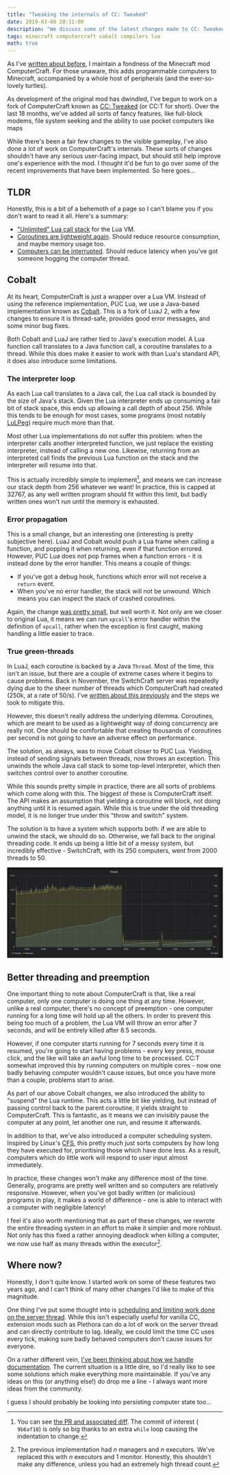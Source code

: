 ```yaml
---
title: "Tweaking the internals of CC: Tweaked"
date: 2019-03-08 20:11:00
description: "We discuss some of the latest changes made to CC: Tweaked."
tags: minecraft computercraft cobalt compilers lua
math: true
---
```


As I've [written about before](/2018/05/15/cc-track.html), I maintain a fondness of the Minecraft mod ComputerCraft. For
those unaware, this adds programmable computers to Minecraft, accompanied by a whole host of peripherals (and the
ever-so-lovely turtles).

As development of the original mod has dwindled, I've begun to work on a fork of ComputerCraft known as [CC:
Tweaked](https://github.com/SquidDev-CC/CC-Tweaked) (or CC:T for short). Over the last 18 months, we've added all sorts
of fancy features, like full-block modems, file system seeking and the ability to use pocket computers like maps

While there's been a fair few changes to the visible gameplay, I've also done a lot of work on ComputerCraft's
internals. These sorts of changes shouldn't have any serious user-facing impact, but should still help improve one's
experience with the mod. I thought it'd be fun to go over some of the recent improvements that have been implemented. So
here goes…

## TLDR
Honestly, this is a bit of a behemoth of a page so I can't blame you if you don't want to read it all. Here's a summary:

 - ["Unlimited" Lua call stack](#the-interpreter-loop) for the Lua VM.
 - [Coroutines are lightweight again](#true-green-threads). Should reduce resource consumption, and maybe memory usage
   too.
 - [Computers can be interrupted](#better-threading-and-preemption). Should reduce latency when you've got someone
   hogging the computer thread.

## Cobalt
At its heart, ComputerCraft is just a wrapper over a Lua VM. Instead of using the reference implementation, PUC Lua, we
use a Java-based implementation known as [Cobalt](https://github.com/SquidDev/Cobalt). This is a fork of LuaJ 2, with a
few changes to ensure it is thread-safe, provides good error messages, and some minor bug fixes.

Both Cobalt and LuaJ are rather tied to Java's execution model. A Lua function call translates to a Java function call,
a coroutine translates to a thread. While this does make it easier to work with than Lua's standard API, it does also
introduce some limitations.

### The interpreter loop
As each Lua call translates to a Java call, the Lua call stack is bounded by the size of Java's stack. Given the Lua
interpreter ends up consuming a fair bit of stack space, this ends up allowing a call depth of about 256. While this
tends to be enough for most cases, some programs (most notably [LuLPeg](https://github.com/pygy/LuLPeg)) require much
more than that.

Most other Lua implementations do not suffer this problem: when the interpreter calls another interpreted function, we
just replace the existing interpreter, instead of calling a new one. Likewise, returning from an interpreted call finds
the previous Lua function on the stack and the interpreter will resume into that.

This is actually incredibly simple to implement[^1], and means we can increase our stack depth from 256 whatever we
want! In practice, this is capped at 32767, as any well written program should fit within this limit, but badly written
ones won't run until the memory is exhausted.

### Error propagation
This is a small change, but an interesting one (interesting is pretty subjective here). LuaJ and Cobalt would push a Lua
frame when calling a function, and popping it when returning, even if that function errored. However, PUC Lua does not
pop frames when a function errors - it is instead done by the error handler. This means a couple of things:

 - If you've got a debug hook, functions which error will not receive a `return` event.
 - When you've no error handler, the stack will not be unwound. Which means you can inspect the stack of crashed
   coroutines.

Again, the change [was pretty
small](https://github.com/SquidDev/Cobalt/commit/e3cb671f19556d8b849379a371f765e65df0b0ee), but well worth it. Not only
are we closer to original Lua, it means we can run `xpcall`'s error handler within the definition of `xpcall`, rather
when the exception is first caught, making handling a little easier to trace.

### True green-threads
In LuaJ, each coroutine is backed by a Java `Thread`. Most of the time, this isn't an issue, but there are a couple of
extreme cases where it begins to cause problems. Back in November, the SwitchCraft server was repeatedly dying due to
the sheer number of threads which ComputerCraft had created (250k, at a rate of 50/s). I've [written about this
previously](/2018/11/24/thread-saturation.html) and the steps we took to mitigate this.

However, this doesn't really address the underlying dilemma. Coroutines, which are meant to be used as a lightweight way
of doing concurrency are really not. One should be comfortable that creating thousands of coroutines per second is not
going to have an adverse effect on performance.

The solution, as always, was to move Cobalt closer to PUC Lua. Yielding, instead of sending signals between threads, now
throws an exception. This unwinds the whole Java call stack to some top-level interpreter, which then switches control
over to another coroutine.

While this sounds pretty simple in practice, there are all sorts of problems which come along with this. The biggest of
these is ComputerCraft itself. The API makes an assumption that yielding a coroutine will block, not doing anything
until it is resumed again. While this is true under the old threading model, it is no longer true under this "throw and
switch" system.

The solution is to have a system which supports both: if we are able to unwind the stack, we should do so. Otherwise, we
fall back to the original threading code. It ends up being a little bit of a messy system, but incredibly effective -
SwitchCraft, with its 250 computers, went from 2000 threads to 50.

![Thread counts before and after this change](/assets/img/posts/2019-03-08-tweaking-cc-tweaked-threads.png)

## Better threading and preemption
One important thing to note about ComputerCraft is that, like a real computer, only one computer is doing one thing at
any time. However, unlike a real computer, there's no concept of preemption - one computer running for a long time will
hold up all the others. In order to prevent this being too much of a problem, the Lua VM will throw an error after 7
seconds, and will be entirely killed after 8.5 seconds.

However, if one computer starts running for 7 seconds every time it is resumed, you're going to start having problems -
every key press, mouse click, and the like will take an awful long time to be processed. CC:T somewhat improved this by
running computers on multiple cores - now one badly behaving computer wouldn't cause issues, but once you have more than
a couple, problems start to arise.

As part of our above Cobalt changes, we also introduced the ability to "suspend" the Lua runtime. This acts a little bit
like yielding, but instead of passing control back to the parent coroutine, it yields straight to ComputerCraft. This is
fantastic, as it means we can invisibly pause the computer at any point, let another one run, and resume it afterwards.

In addition to that, we've also introduced a computer scheduling system. Inspired by Linux's
[CFS](https://en.wikipedia.org/wiki/Completely_Fair_Scheduler), this pretty much just sorts computers by how long they
have executed for, prioritising those which have done less. As a result, computers which do little work will respond to
user input almost immediately.

In practice, these changes won't make any difference most of the time. Generally, programs are pretty well written and
so computers are relatively responsive. However, when you've got badly written (or malicious) programs in play, it makes
a world of difference - one is able to interact with a computer with negligible latency!

I feel it's also worth mentioning that as part of these changes, we rewrote the entire threading system in an effort to
make it simpler and more rohbust. Not only has this fixed a rather annoying deadlock when killing a computer, we now use
half as many threads within the executor[^2].

## Where now?
Honestly, I don't quite know. I started work on some of these features two years ago, and I can't think of many other
changes I'd like to make of this magnitude.

One thing I've put some thought into is [scheduling and limiting work done on the server
thread](https://github.com/SquidDev-CC/CC-Tweaked/issues/114). While this isn't especially useful for vanilla CC,
extension mods such as Plethora can do a lot of work on the server thread and can directly contribute to lag. Ideally,
we could limit the time CC uses every tick, making sure badly behaved computers don't cause issues for everyone.

On a rather different vein, [I've been thinking about how we handle
documentation](https://github.com/SquidDev-CC/CC-Tweaked/issues/133). The current situation is a little dire, so I'd
really like to see some solutions which make everything more maintainable. If you've any ideas on this (or anything
else!) do drop me a line - I always want more ideas from the community.

I guess I should probably be looking into persisting computer state too…

[^1]: You can see [the PR and associated diff](https://github.com/SquidDev/Cobalt/pull/20). The commit of interest (
      `9b6af10`) is only so big thanks to an extra `while` loop causing the indentation to change.

[^2]: The previous implementation had $n$ managers and $n$ executors. We've replaced this with $n$ executors and 1
      monitor. Honestly, this shouldn't make any difference, unless you had an extremely high thread count.
